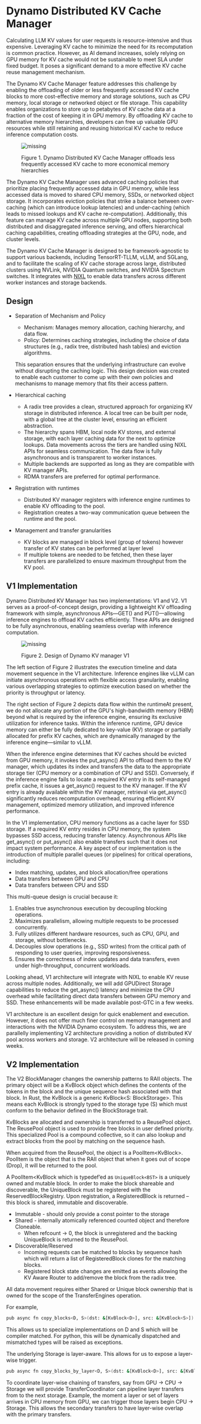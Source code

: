 # Dynamo Distributed KV Cache Manager

Calculating LLM KV values for user requests is resource-intensive and thus expensive. Leveraging KV cache to minimize the need for its recomputation is common practice. However, as AI demand increases, solely relying on GPU memory for KV cache would not be sustainable to meet SLA under fixed budget. It poses a significant demand to a more effective KV cache reuse management mechanism.

The Dynamo KV Cache Manager feature addresses this challenge by enabling the offloading of older or less frequently accessed KV cache blocks to more cost-effective memory and storage solutions, such as CPU memory, local storage or networked object or file storage. This capability enables organizations to store up to petabytes of KV cache data at a fraction of the cost of keeping it in GPU memory. By offloading KV cache to alternative memory hierarchies, developers can free up valuable GPU resources while still retaining and reusing historical KV cache to reduce inference computation costs.

<figure>
    <img src='images/kv_cache_mgr.png' alt='missing' />
    <p>Figure 1. Dynamo Distributed KV Cache Manager offloads less frequently accessed KV cache to more economical memory hierarchies </p>
</figure>

The Dynamo KV Cache Manager uses advanced caching policies that prioritize placing frequently accessed data in GPU memory, while less accessed data is moved to shared CPU memory, SSDs, or networked object storage. It incorporates eviction policies that strike a balance between over-caching (which can introduce lookup latencies) and under-caching (which leads to missed lookups and KV cache re-computation).
Additionally, this feature can manage KV cache across multiple GPU nodes, supporting both distributed and disaggregated inference serving, and offers hierarchical caching capabilities, creating offloading strategies at the GPU, node, and cluster levels.

The Dynamo KV Cache Manager is designed to be framework-agnostic to support various backends, including TensorRT-TLLM, vLLM, and SGLang, and to facilitate the scaling of KV cache storage across large, distributed clusters using NVLink, NVIDIA Quantum switches, and NVIDIA Spectrum switches. It integrates with [NIXL](https://github.com/ai-dynamo/nixl/blob/omrik/documentation/docs/nixl.md) to enable data transfers across different worker instances and storage backends.

## Design

- Separation of Mechanism and Policy
    - Mechanism: Manages memory allocation, caching hierarchy, and data flow.
    - Policy: Determines caching strategies, including the choice of data structures (e.g., radix tree, distributed hash tables) and eviction algorithms.

  This separation ensures that the underlying infrastructure can evolve without disrupting the caching logic. This design decision was created to enable each customer to come up with their own policies and mechanisms to manage memory that fits their access pattern.

- Hierarchical caching
    - A radix tree provides a clean, structured approach for organizing KV storage in distributed inference. A local tree can be built per node, with a global tree  at the cluster level, ensuring an efficient abstraction.
    - The hierarchy spans HBM, local node KV stores, and external storage, with each layer caching data for the next to optimize lookups. Data movements across the tiers are handled using NIXL APIs for seamless communication. The data flow is fully asynchronous and is transparent to worker instances.
    - Multiple backends are supported as long as they are compatible with KV manager APIs.
    - RDMA transfers are preferred for optimal performance.

- Registration with runtimes
    - Distributed KV manager registers with inference engine runtimes to enable KV  offloading to the pool.
    - Registration creates a two-way communication queue between the runtime and the pool.

- Management and transfer granularities
    - KV blocks are managed in block level (group of tokens) however transfer of KV states can be performed at layer level
    - If multiple tokens are needed to be fetched, then these layer transfers are parallelized to ensure maximum throughput from the KV pool.

## V1 Implementation

Dynamo Distributed KV Manager has two implementations: V1 and V2. V1 serves as a proof-of-concept design, providing a lightweight KV offloading framework with simple, asynchronous APIs—GET() and PUT()—allowing inference engines to offload KV caches efficiently. These APIs are designed to be fully asynchronous, enabling seamless overlap with inference computation.

<figure>
    <img src='images/kv_cache_mgr_design.png' alt='missing' />
    <p>Figure 2. Design of Dynamo KV manager V1 </p>
</figure>


The left section of Figure 2 illustrates the execution timeline and data movement sequence in the V1 architecture. Inference engines like vLLM can initiate asynchronous operations with flexible access granularity, enabling various overlapping strategies to optimize execution based on whether the priority is throughput or latency.

The right section of Figure 2 depicts data flow within the runtimeAt present, we do not allocate any portion of the GPU's high-bandwidth memory (HBM) beyond what is required by the inference engine, ensuring its exclusive utilization for inference tasks. Within the inference runtime, GPU device memory can either be fully dedicated to key-value (KV) storage or partially allocated for prefix KV caches, which are dynamically managed by the inference engine—similar to vLLM.

When the inference engine determines that KV caches should be evicted from GPU memory, it invokes the put_async() API to offload them to the KV manager, which updates its index and transfers the data to the appropriate storage tier (CPU memory or a combination of CPU and SSD). Conversely, if the inference engine fails to locate a required KV entry in its self-managed prefix cache, it issues a get_async() request to the KV manager. If the KV entry is already available within the KV manager, retrieval via get_async() significantly reduces recomputation overhead, ensuring efficient KV management, optimized memory utilization, and improved inference performance.

In the V1 implementation, CPU memory functions as a cache layer for SSD storage. If a required KV entry resides in CPU memory, the system bypasses SSD access, reducing transfer latency. Asynchronous APIs like  get_async() or put_async() also enable transfers such that it does not impact system performance.
A key aspect of our implementation is the introduction of multiple parallel queues (or pipelines) for critical operations, including:
- Index matching, updates, and block allocation/free operations
- Data transfers between GPU and CPU
- Data transfers between CPU and SSD

This multi-queue design is crucial because it:

1. Enables true asynchronous execution by decoupling blocking operations.
2. Maximizes parallelism, allowing multiple requests to be processed concurrently.
3. Fully utilizes different hardware resources, such as CPU, GPU, and storage, without bottlenecks.
4. Decouples slow operations (e.g., SSD writes) from the critical path of responding to user queries, improving responsiveness.
5. Ensures the correctness of index updates and data transfers, even under high-throughput, concurrent workloads.

Looking ahead, V1 architecture will integrate with NIXL to enable KV reuse across multiple nodes. Additionally, we will add GPUDirect Storage capabilities to reduce the  get_async()  latency and minimize the CPU overhead while facilitating direct data transfers between GPU memory and SSD. These enhancements will be made available post-GTC in a few weeks.

V1 architecture is an excellent design for quick enablement and execution. However, it does not offer much finer control on memory management and interactions with the NVIDIA Dynamo ecosystem. To address this, we are parallelly implementing V2 architecture providing a notion of distributed KV pool across workers and storage. V2 architecture will be released in coming weeks.

## V2 Implementation

The V2 BlockManager changes the ownership patterns to RAII objects. The primary object will be a KvBlock object which defines the contents of the tokens in the block and the unique sequence hash associated with that block. In Rust, the KvBlock is a generic KvBlock<S: BlockStorage>.  This means each KvBlock is strongly typed to the storage type (S) which must conform to the behavior defined in the BlockStorage trait.

KvBlocks are allocated and ownership is transferred to a ReusePool object. The ReusePool object is used to provide free blocks in user defined priority. This specialized Pool is a compound collective, so it can also lookup and extract blocks from the pool by matching on the sequence hash.

When acquired from the ReusePool, the object is a PoolItem<KvBlock<BST>>. PoolItem is the object that is the RAII object that when it goes out of scope (Drop), it will be returned to the pool.

A PoolItem<KvBlock<BST> which is typedef’ed as `UniqueBlock<BST>` is a uniquely owned and mutable block. In order to make the block shareable and discoverable, the UniqueBlock<BST> must be registered with the ReservedBlockRegistry.  Upon registration, a RegisteredBlock<BST> is returned – this block is shared, immutable and discoverable.

- Immutable - should only provide a const pointer to the storage
- Shared - internally atomically referenced counted object and therefore Cloneable.
    - When refcount → 0, the block is unregistered and the backing UniqueBlock<BST> is returned to the ReusePool.
- Discoverable/Reserved
    - Incoming requests can be matched to blocks by sequence hash which will return  a list of RegisteredBlock<BST> clones for the matching blocks.
    - Registered block state changes are emitted as events allowing the KV Aware Router to add/remove the block from the radix tree.

All data movement requires either Shared or Unique block ownership that is owned for the scope of the TransferEngines operation.

For example,

```bash
pub async fn copy_blocks<D, S>(dst: &[KvBlock<D>], src: &[KvBlock<S>]) -> Result<()>;
```

This allows us to specialize implementations on D and S which will be compiler matched.  For python, this will be dynamically dispatched and mismatched types will be raised as exceptions.

The underlying Storage is layer-aware.  This allows for us to expose a layer-wise trigger.

```bash
pub async fn copy_blocks_by_layer<D, S>(dst: &[KvBlock<D>], src: &[KvBlock<S>, layers: &[usize]) -> Result<()>;
```

To coordinate layer-wise chaining of transfers, say from GPU -> CPU -> Storage we will provide TransferCoordinator can pipeline layer transfers from to the next storage.  Example, the moment a layer or set of layers arrives in CPU memory from GPU, we can trigger those layers begin CPU -> Storage. This allows the secondary transfers to have layer-wise overlap with the primary transfers.





